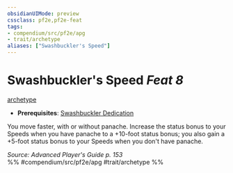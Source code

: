 ```yaml
---
obsidianUIMode: preview
cssclass: pf2e,pf2e-feat
tags:
- compendium/src/pf2e/apg
- trait/archetype
aliases: ["Swashbuckler's Speed"]
---
```

# Swashbuckler's Speed  *Feat 8*  
[archetype](archetype.md "Archetype Feat Trait")  

- **Prerequisites**: [Swashbuckler Dedication](swashbuckler-dedication-apg.md)

You move faster, with or without panache. Increase the status bonus to your Speeds when you have panache to a +10-foot status bonus; you also gain a +5-foot status bonus to your Speeds when you don't have panache.

*Source: Advanced Player's Guide p. 153*  
%% #compendium/src/pf2e/apg #trait/archetype %%